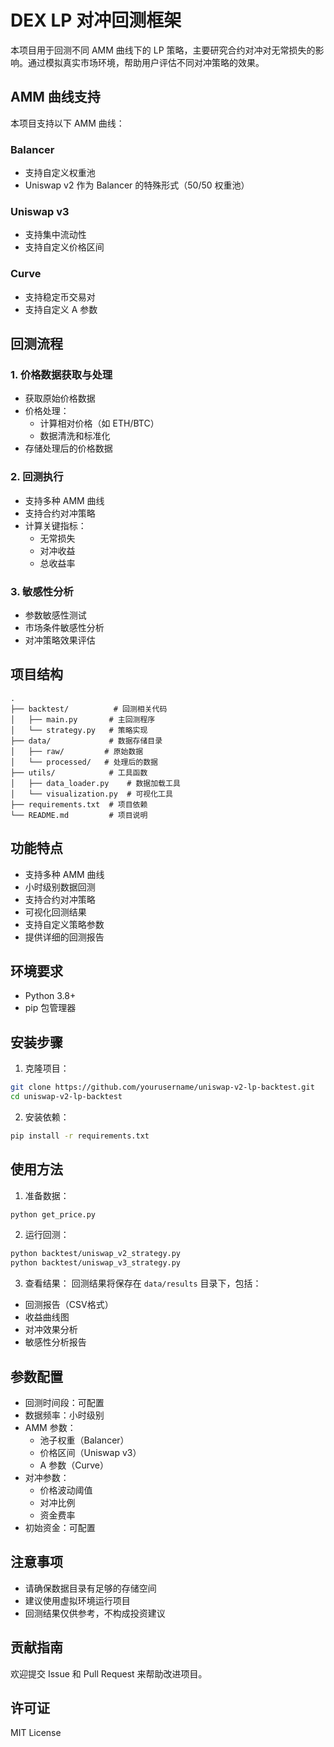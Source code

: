 # DEX LP 对冲回测框架

本项目用于回测不同 AMM 曲线下的 LP 策略，主要研究合约对冲对无常损失的影响。通过模拟真实市场环境，帮助用户评估不同对冲策略的效果。

## AMM 曲线支持

本项目支持以下 AMM 曲线：

### Balancer
- 支持自定义权重池
- Uniswap v2 作为 Balancer 的特殊形式（50/50 权重池）

### Uniswap v3
- 支持集中流动性
- 支持自定义价格区间

### Curve
- 支持稳定币交易对
- 支持自定义 A 参数

## 回测流程

### 1. 价格数据获取与处理
- 获取原始价格数据
- 价格处理：
  - 计算相对价格（如 ETH/BTC）
  - 数据清洗和标准化
- 存储处理后的价格数据

### 2. 回测执行
- 支持多种 AMM 曲线
- 支持合约对冲策略
- 计算关键指标：
  - 无常损失
  - 对冲收益
  - 总收益率

### 3. 敏感性分析
- 参数敏感性测试
- 市场条件敏感性分析
- 对冲策略效果评估

## 项目结构
```
.
├── backtest/          # 回测相关代码
│   ├── main.py       # 主回测程序
│   └── strategy.py   # 策略实现
├── data/             # 数据存储目录
│   ├── raw/         # 原始数据
│   └── processed/   # 处理后的数据
├── utils/            # 工具函数
│   ├── data_loader.py    # 数据加载工具
│   └── visualization.py  # 可视化工具
├── requirements.txt  # 项目依赖
└── README.md         # 项目说明
```

## 功能特点
- 支持多种 AMM 曲线
- 小时级别数据回测
- 支持合约对冲策略
- 可视化回测结果
- 支持自定义策略参数
- 提供详细的回测报告

## 环境要求
- Python 3.8+
- pip 包管理器

## 安装步骤
1. 克隆项目：
```bash
git clone https://github.com/yourusername/uniswap-v2-lp-backtest.git
cd uniswap-v2-lp-backtest
```

2. 安装依赖：
```bash
pip install -r requirements.txt
```

## 使用方法
1. 准备数据：
```bash
python get_price.py
```

2. 运行回测：
```bash
python backtest/uniswap_v2_strategy.py
python backtest/uniswap_v3_strategy.py
```

3. 查看结果：
回测结果将保存在 `data/results` 目录下，包括：
- 回测报告（CSV格式）
- 收益曲线图
- 对冲效果分析
- 敏感性分析报告

## 参数配置
- 回测时间段：可配置
- 数据频率：小时级别
- AMM 参数：
  - 池子权重（Balancer）
  - 价格区间（Uniswap v3）
  - A 参数（Curve）
- 对冲参数：
  - 价格波动阈值
  - 对冲比例
  - 资金费率
- 初始资金：可配置

## 注意事项
- 请确保数据目录有足够的存储空间
- 建议使用虚拟环境运行项目
- 回测结果仅供参考，不构成投资建议

## 贡献指南
欢迎提交 Issue 和 Pull Request 来帮助改进项目。

## 许可证
MIT License 